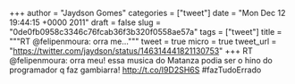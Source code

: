
+++
author = "Jaydson Gomes"
categories = ["tweet"]
date = "Mon Dec 12 19:44:15 +0000 2011"
draft = false
slug = "0de0fb0958c3346c76fcab36f3b320f0558ae57a"
tags = ["tweet"]
title = """RT @felipenmoura: orra me..."""
tweet = true
micro = true
tweet_url = "https://twitter.com/jaydson/status/146314441821130753"
+++
RT @felipenmoura: orra meu! essa musica do Matanza podia ser o hino do programador q faz gambiarra! http://t.co/I9D2SH6S #fazTudoErrado
